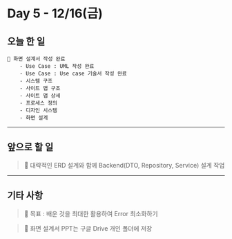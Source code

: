 # Day 5 - 12/16(금)

## 오늘 한 일

```
🎈 화면 설계서 작성 완료
    - Use Case : UML 작성 완료
    - Use Case : Use case 기술서 작성 완료
    - 시스템 구조
    - 사이트 맵 구조
    - 사이트 맵 상세
    - 프로세스 정의
    - 디자인 시스템
    - 화면 설계
```

---

## 앞으로 할 일

> 🎈 대략적인 ERD 설계와 함께 Backend(DTO, Repository, Service) 설계 작업

---

## 기타 사항

> 🎈 목표 : 배운 것을 최대한 활용하여 Error 최소화하기

> 🎈 화면 설계서 PPT는 구글 Drive 개인 폴더에 저장
